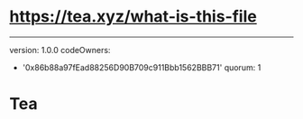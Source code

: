 # https://tea.xyz/what-is-this-file
---
version: 1.0.0
codeOwners:
  - '0x86b88a97fEad88256D90B709c911Bbb1562BBB71'
quorum: 1
# Tea
